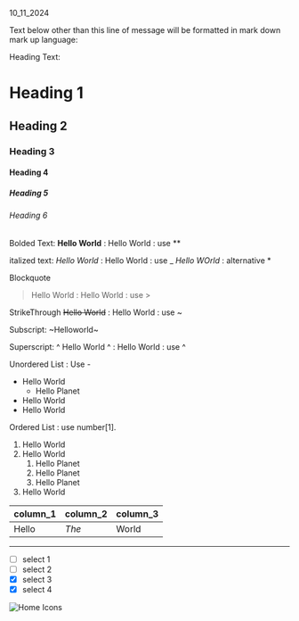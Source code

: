 10_11_2024

Text below other than this line of message will be formatted in mark down mark up language:

Heading Text:
# Heading 1
## Heading 2
### Heading 3
#### Heading 4
##### Heading 5
###### Heading 6

Bolded Text:
**Hello World** : Hello World : use **

italized text:
_Hello World_ 	: Hello World : use _
*Hello WOrld*	: alternative *

Blockquote
>Hello World	: Hello World : use >

StrikeThrough
~~Hello World~~	: Hello World : use ~

Subscript: 
~Helloworld~

Superscript:
^ Hello World ^	: Hello World : use ^

Unordered List	: Use -
- Hello World
	- Hello Planet
- Hello World
- Hello World

Ordered List	: use number[1].
1. Hello World
2. Hello World
	1. Hello Planet
	2. Hello Planet
	3. Hello Planet 
3. Hello World

| column_1 | column_2 | column_3|
|----------|----------|---------|
|Hello	   |*The*     | World   |

---

- [ ] select 1
- [ ] select 2
- [x] select 3
- [x] select 4

![Home Icons](/ArewaDataScience/LESSONS/MarkDown_box/4_subhome_card.jpg)
